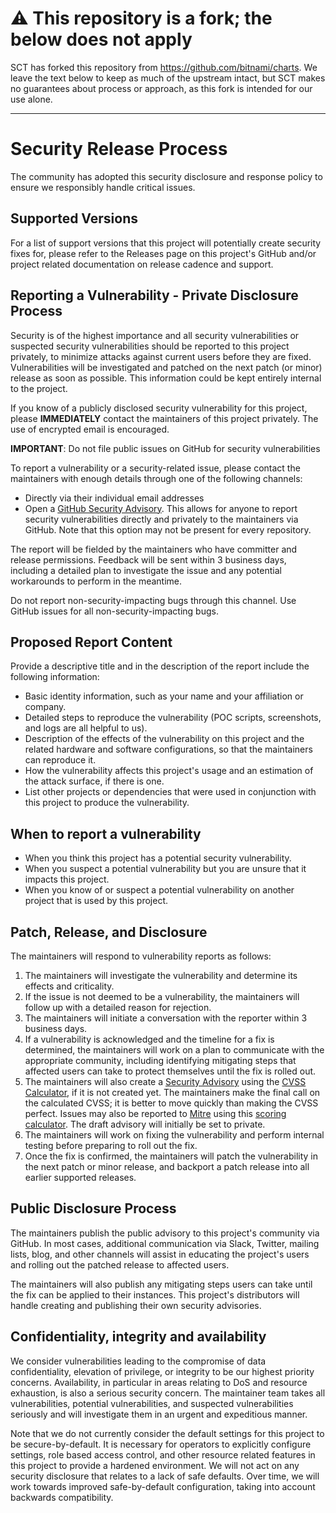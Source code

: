 # ⚠️ This repository is a fork; the below does not apply

SCT has forked this repository from <https://github.com/bitnami/charts>. We leave the text below to keep as much of the upstream intact, but SCT makes no guarantees about process or approach, as this fork is intended for our use alone.

___

# Security Release Process

The community has adopted this security disclosure and response policy to ensure we responsibly handle critical issues.

## Supported Versions

For a list of support versions that this project will potentially create security fixes for, please refer to the Releases page on this project's GitHub and/or project related documentation on release cadence and support.

## Reporting a Vulnerability - Private Disclosure Process

Security is of the highest importance and all security vulnerabilities or suspected security vulnerabilities should be reported to this project privately, to minimize attacks against current users  before they are fixed. Vulnerabilities will be investigated and patched on the next patch (or minor) release as soon as possible. This information could be kept entirely internal to the project.

If you know of a publicly disclosed security vulnerability for this project, please **IMMEDIATELY** contact the maintainers of this project privately. The use of encrypted email is encouraged.

**IMPORTANT**: Do not file public issues on GitHub for security vulnerabilities

To report a vulnerability or a security-related issue, please contact the maintainers with enough details through one of the following channels:

* Directly via their individual email addresses
* Open a [GitHub Security Advisory](https://docs.github.com/en/code-security/security-advisories/guidance-on-reporting-and-writing/privately-reporting-a-security-vulnerability). This allows for anyone to report security vulnerabilities directly and privately to the maintainers via GitHub. Note that this option may not be present for every repository.

The report will be fielded by the maintainers who have committer and release permissions. Feedback will be sent within 3 business days, including a detailed plan to investigate the issue and any potential workarounds to perform in the meantime.

Do not report non-security-impacting bugs through this channel. Use GitHub issues for all non-security-impacting bugs.

## Proposed Report Content

Provide a descriptive title and in the description of the report include the following information:

* Basic identity information, such as your name and your affiliation or company.
* Detailed steps to reproduce the vulnerability  (POC scripts, screenshots, and logs are all helpful to us).
* Description of the effects of the vulnerability on this project and the related hardware and software configurations, so that the maintainers can reproduce it.
* How the vulnerability affects this project's usage and an estimation of the attack surface, if there is one.
* List other projects or dependencies that were used in conjunction with this project to produce the vulnerability.

## When to report a vulnerability

* When you think this project has a potential security vulnerability.
* When you suspect a potential vulnerability but you are unsure that it impacts this project.
* When you know of or suspect a potential vulnerability on another project that is used by this project.

## Patch, Release, and Disclosure

The maintainers will respond to vulnerability reports as follows:

1. The maintainers will investigate the vulnerability and determine its effects and criticality.
2. If the issue is not deemed to be a vulnerability, the maintainers will follow up with a detailed reason for rejection.
3. The maintainers will initiate a conversation with the reporter within 3 business days.
4. If a vulnerability is acknowledged and the timeline for a fix is determined, the maintainers will work on a plan to communicate with the appropriate community, including identifying mitigating steps that affected users can take to protect themselves until the fix is rolled out.
5. The maintainers will also create a [Security Advisory](https://docs.github.com/en/code-security/repository-security-advisories/publishing-a-repository-security-advisory) using the [CVSS Calculator](https://www.first.org/cvss/calculator/3.0), if it is not created yet.  The maintainers make the final call on the calculated CVSS; it is better to move quickly than making the CVSS perfect. Issues may also be reported to [Mitre](https://cve.mitre.org/) using this [scoring calculator](https://nvd.nist.gov/vuln-metrics/cvss/v3-calculator). The draft advisory will initially be set to private.
6. The maintainers will work on fixing the vulnerability and perform internal testing before preparing to roll out the fix.
7. Once the fix is confirmed, the maintainers will patch the vulnerability in the next patch or minor release, and backport a patch release into all earlier supported releases.

## Public Disclosure Process

The maintainers publish the public advisory to this project's community via GitHub. In most cases, additional communication via Slack, Twitter, mailing lists, blog, and other channels will assist in educating the project's users and rolling out the patched release to affected users.

The maintainers will also publish any mitigating steps users can take until the fix can be applied to their instances. This project's distributors will handle creating and publishing their own security advisories.

## Confidentiality, integrity and availability

We consider vulnerabilities leading to the compromise of data confidentiality, elevation of privilege, or integrity to be our highest priority concerns. Availability, in particular in areas relating to DoS and resource exhaustion, is also a serious security concern. The maintainer team takes all vulnerabilities, potential vulnerabilities, and suspected vulnerabilities seriously and will investigate them in an urgent and expeditious manner.

Note that we do not currently consider the default settings for this project to be secure-by-default. It is necessary for operators to explicitly configure settings, role based access control, and other resource related features in this project to provide a hardened environment. We will not act on any security disclosure that relates to a lack of safe defaults. Over time, we will work towards improved safe-by-default configuration, taking into account backwards compatibility.
